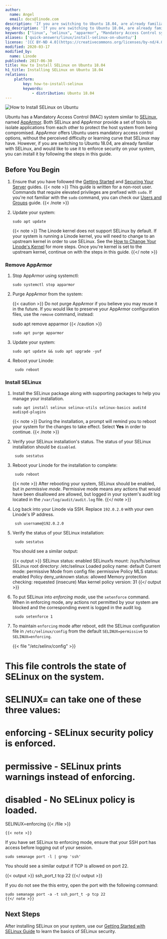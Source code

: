 ```yaml
---
author:
  name: Angel
  email: docs@linode.com
description: 'If you are switching to Ubuntu 18.04, are already familiar with SELinux, and would like to use it to enforce security on your system, you can install it by following the steps in this guide.'
og_description: 'If you are switching to Ubuntu 18.04, are already familiar with SELinux, and would like to use it to enforce security on your system, you can install it by following the steps in this guide.'
keywords: ["linux", "selinux", "apparmor", "Mandatory Access Control system"]
aliases: ['quick-answers/linux/install-selinux-on-ubuntu/']
license: '[CC BY-ND 4.0](https://creativecommons.org/licenses/by-nd/4.0)'
modified: 2020-03-17
modified_by:
  name: Linode
published: 2017-06-30
title: How to Install SELinux on Ubuntu 18.04
h1_title: Installing SELinux on Ubuntu 18.04
relations:
    platform:
        key: how-to-install-selinux
        keywords:
            - distribution: Ubuntu 18.04
---
```


![How to Install SELinux on Ubuntu](selinux-ubuntu-title.jpg "How to Install SELinux on Ubuntu title graphic")

Ubuntu has a Mandatory Access Control (MAC) system similar to [SELinux](https://en.wikipedia.org/wiki/Security-Enhanced_Linux), named [AppArmor](https://wiki.ubuntu.com/AppArmor). Both SELinux and AppArmor provide a set of tools to isolate applications from each other to protect the host system from being compromised. AppArmor offers Ubuntu users mandatory access control options, without the perceived difficulty or learning curve that SELinux may have. However, if you are switching to Ubuntu 18.04, are already familiar with SELinux, and would like to use it to enforce security on your system, you can install it by following the steps in this guide.

## Before You Begin

1.  Ensure that you have followed the [Getting Started](/docs/getting-started) and [Securing Your Server](/docs/security/securing-your-server) guides.
    {{< note >}}
This guide is written for a non-root user. Commands that require elevated privileges are prefixed with `sudo`. If you're not familiar with the `sudo` command, you can check our [Users and Groups](/docs/tools-reference/linux-users-and-groups) guide.
    {{< /note >}}

1.  Update your system:

        sudo apt update

    {{< note >}}
The Linode kernel does not support SELinux by default. If your system is running a Linode kernel, you will need to change to an upstream kernel in order to use SELinux. See the [How to Change Your Linode's Kernel](/docs/platform/how-to-change-your-linodes-kernel/) for more steps. Once you're kernel is set to the upstream kernel, continue on with the steps in this guide.
    {{</ note >}}

### Remove AppArmor

1.  Stop AppArmor using systemctl:

        sudo systemctl stop apparmor

1.  Purge AppArmor from the system:

    {{< caution >}}
Do not purge AppArmor if you believe you may reuse it in the future.  If you would like to preserve your AppArmor configuration files, use the `remove` command, instead:

      sudo apt remove apparmor
    {{< /caution >}}

        sudo apt purge apparmor

1.  Update your system:

        sudo apt update && sudo apt upgrade -yuf

1. Reboot your Linode:

        sudo reboot

### Install SELinux

1.  Install the SELinux package along with supporting packages to help you manage your installation.

        sudo apt install selinux selinux-utils selinux-basics auditd audispd-plugins

    {{< note >}}
During the installation, a prompt will remind you to reboot your system for the changes to take effect. Select **Yes** in order to continue.
{{< /note >}}

1. Verify your SELinux installation's status. The status of your SELinux installation should be `disabled`.

        sudo sestatus

1. Reboot your Linode for the installation to complete:

        sudo reboot

    {{< note >}}
After rebooting your system, SELinux should be enabled, but in *permissive mode*. Permissive mode means any actions that would have been disallowed are allowed, but logged in your system's audit log located in the `/var/log/audit/audit.log` file.
   {{</ note >}}

1. Log back into your Linode via SSH. Replace `192.0.2.0` with your own Linode's IP address.

        ssh username@192.0.2.0

1. Verify the status of your SELinux installation:

        sudo sestatus

    You should see a similar output:

    {{< output >}}
SELinux status:                 enabled
SELinuxfs mount:                /sys/fs/selinux
SELinux root directory:         /etc/selinux
Loaded policy name:             default
Current mode:                   permissive
Mode from config file:          permissive
Policy MLS status:              enabled
Policy deny_unknown status:     allowed
Memory protection checking:     requested (insecure)
Max kernel policy version:      31
    {{</ output >}}

1. To put SELinux into *enforcing mode*, use the `setenforce` command. When in enforcing mode, any actions not permitted by your system are blocked and the corresponding event is logged in the audit log.

        sudo setenforce 1

1.  To maintain `enforcing` mode after reboot, edit the SELinux configuration file in `/etc/selinux/config` from the default `SELINUX=permissive` to `SELINUX=enforcing`.

    {{< file "/etc/selinx/config" >}}
# This file controls the state of SELinux on the system.
# SELINUX= can take one of these three values:
# enforcing - SELinux security policy is enforced.
# permissive - SELinux prints warnings instead of enforcing.
# disabled - No SELinux policy is loaded.
SELINUX=enforcing
    {{< /file >}}

    {{< note >}}
If you have set SELinux to enforcing mode, ensure that your SSH port has access before logging out of your session.

    sudo semanage port -l | grep 'ssh'

You should see a similar output if TCP is allowed on port 22.

{{< output >}}
ssh_port_t                     tcp      22
{{</ output >}}

If you do not see the this entry, open the port with the following command:

    sudo semanage port -a -t ssh_port_t -p tcp 22
    {{</ note >}}

## Next Steps
After installing SELinux on your system, use our [Getting Started with SELinux Guide](/docs/security/getting-started-with-selinux/) to learn the basics of SELinux security.
